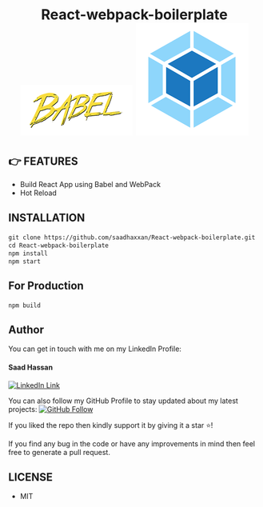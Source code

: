 <div align="center">
	<h1>React-webpack-boilerplate<br>
	<img src="https://raw.githubusercontent.com/ddmarin94/React-Webpack-Github/master/img/babel.png">
	<img src="https://raw.githubusercontent.com/ddmarin94/React-Webpack-Github/master/img/webpack.png">
	</h1>
</div>

## 👉 FEATURES

- Build React App using Babel and WebPack
- Hot Reload

##  INSTALLATION

```
git clone https://github.com/saadhaxxan/React-webpack-boilerplate.git
cd React-webpack-boilerplate
npm install
npm start
```

## For Production
```
npm build
```

## Author
You can get in touch with me on my LinkedIn Profile:

#### Saad Hassan
[![LinkedIn Link](https://img.shields.io/badge/Connect-saadhaxxan-blue.svg?logo=linkedin&longCache=true&style=social&label=Connect
)](https://www.linkedin.com/in/saadhaxxan)

You can also follow my GitHub Profile to stay updated about my latest projects: [![GitHub Follow](https://img.shields.io/badge/Connect-saadhaxxan-blue.svg?logo=Github&longCache=true&style=social&label=Follow)](https://github.com/saadhaxxan)

If you liked the repo then kindly support it by giving it a star ⭐!

If you find any bug in the code or have any improvements in mind then feel free to generate a pull request.

## LICENSE
- MIT
